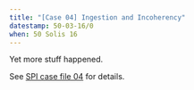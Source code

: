 ```yaml
---
title: "[Case 04] Ingestion and Incoherency"
datestamp: 50-03-16/0
when: 50 Solis 16
---
```


Yet more stuff happened.

See [SPI case file 04](https://docs.google.com/document/d/16OGGPVSu1t75Bvf_eNNObAMsSTpmA6oT7f2dSWtznes/edit) for details.
